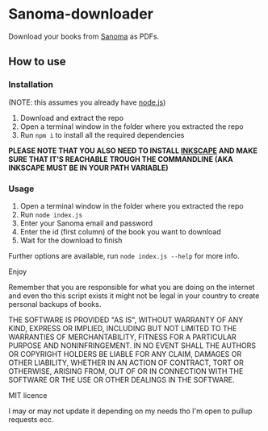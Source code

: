 # Sanoma-downloader

Download your books from [Sanoma](https://Sanoma.it) as PDFs.

## How to use

### Installation
(NOTE: this assumes you already have [node.js](https://nodejs.org/))
1. Download and extract the repo
2. Open a terminal window in the folder where you extracted the repo
3. Run `npm i` to install all the required dependencies

**PLEASE NOTE THAT YOU ALSO NEED TO INSTALL [INKSCAPE](https://inkscape.org/) AND MAKE SURE THAT IT'S REACHABLE TROUGH THE COMMANDLINE (AKA INKSCAPE MUST BE IN YOUR PATH VARIABLE)**

### Usage

1. Open a terminal window in the folder where you extracted the repo
2. Run `node index.js`
3. Enter your Sanoma email and password
4. Enter the id (first column) of the book you want to download
5. Wait for the download to finish

Further options are available, run `node index.js --help` for more info.

Enjoy

Remember that you are responsible for what you are doing on the internet and even tho this script exists it might not be legal in your country to create personal backups of books.

THE SOFTWARE IS PROVIDED "AS IS", WITHOUT WARRANTY OF ANY KIND, EXPRESS OR IMPLIED, INCLUDING BUT NOT LIMITED TO THE WARRANTIES OF MERCHANTABILITY, FITNESS FOR A PARTICULAR PURPOSE AND NONINFRINGEMENT. IN NO EVENT SHALL THE AUTHORS OR COPYRIGHT HOLDERS BE LIABLE FOR ANY CLAIM, DAMAGES OR OTHER LIABILITY, WHETHER IN AN ACTION OF CONTRACT, TORT OR OTHERWISE, ARISING FROM, OUT OF OR IN CONNECTION WITH THE SOFTWARE OR THE USE OR OTHER DEALINGS IN THE SOFTWARE.

MIT licence

I may or may not update it depending on my needs tho I'm open to pullup requests ecc.
